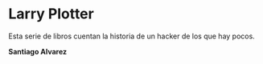 # Larry Plotter

Esta serie de libros cuentan la historia de un hacker de los que hay pocos.

**Santiago Alvarez**